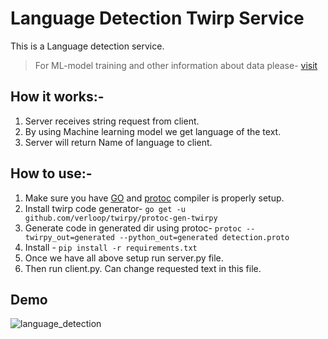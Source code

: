 # Language Detection Twirp Service

This is a Language detection service. 
> For ML-model training and other information about data please- [visit](https://github.com/AdiShirsath/Language-Detection)

## How it works:-
1. Server receives string request from client.
2. By using Machine learning model we get language of the text.
3. Server will return Name of language to client.



## How to use:-
1. Make sure you have [GO](https://golang.org/) and [protoc](https://github.com/protocolbuffers/protobuf/releases/latest) compiler is properly setup.
2. Install twirp code generator- `go get -u github.com/verloop/twirpy/protoc-gen-twirpy`
3. Generate code in generated dir using protoc- `protoc --twirpy_out=generated --python_out=generated detection.proto`
4. Install - `pip install -r requirements.txt`
5. Once we have all above setup run server.py file.
6. Then run client.py. Can change requested text in this file.


## Demo
![language_detection](https://user-images.githubusercontent.com/75840165/131448104-d3ec0d37-7e3f-4ed6-9528-4d3144527013.gif)
